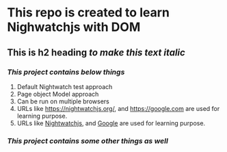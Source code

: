 # This repo is created to **learn Nighwatchjs with DOM**

## This is h2 heading *to make this text italic*

### ***This project contains below things***
1. Default Nightwatch test approach
2. Page object Model approach
3. Can be run on multiple browsers
4. URLs like <https://nightwatchjs.org/>, and https://google.com
are used for learning purpose.
5. URLs like [Nightwatchjs](https://nightwatchjs.org/), and [Google](https://google.com)
are used for learning purpose.

### ***This project contains some other things as well***


